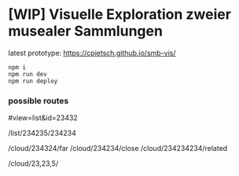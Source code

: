 ﻿# [WIP] Visuelle Exploration zweier musealer Sammlungen

latest prototype: https://cpietsch.github.io/smb-vis/

```
npm i
npm run dev
npm run deploy
```

### possible routes

#view=list&id=23432

/list/234235/234234

/cloud/234324/far
/cloud/234234/close
/cloud/234234234/related


/cloud/23,23,5/

